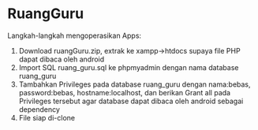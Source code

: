 # RuangGuru

Langkah-langkah mengoperasikan Apps:
1. Download ruangGuru.zip, extrak ke xampp->htdocs supaya file PHP dapat dibaca oleh android
2. Import SQL ruang_guru.sql ke phpmyadmin dengan nama database ruang_guru
3. Tambahkan Privileges pada database ruang_guru dengan nama:bebas, password:bebas, hostname:localhost, dan berikan Grant all pada Privileges tersebut agar database dapat dibaca oleh android sebagai dependency
4. File siap di-clone
